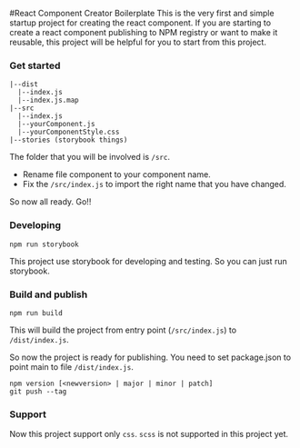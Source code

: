 #React Component Creator Boilerplate
This is the very first and simple startup project for creating the react component. If you are starting to create a react component publishing to NPM registry or want to make it reusable, this project will be helpful for you to start from this project.

### Get started
```
|--dist
  |--index.js
  |--index.js.map
|--src
  |--index.js
  |--yourComponent.js
  |--yourComponentStyle.css
|--stories (storybook things)
```

The folder that you will be involved is `/src`. 
- Rename file component to your component name.
- Fix the `/src/index.js` to import the right name that you have changed.

So now all ready. Go!!

### Developing

`npm run storybook`

This project use storybook for developing and testing. So you can just run storybook.

### Build and publish
`npm run build`
<br>

This will build the project from entry point (``/src/index.js``) to ``/dist/index.js``.

So now the project is ready for publishing. You need to set package.json to point main to file `/dist/index.js`.

`npm version [<newversion> | major | minor | patch]`
<br>
`git push --tag`

### Support
Now this project support only `css`. 
`scss` is not supported in this project yet.
